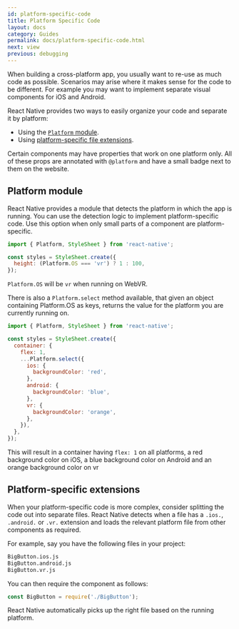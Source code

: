 ```yaml
---
id: platform-specific-code
title: Platform Specific Code
layout: docs
category: Guides
permalink: docs/platform-specific-code.html
next: view
previous: debugging
---
```


When building a cross-platform app, you usually want to re-use as much code as possible. Scenarios may arise where it makes sense for the code to be different. For example you may want to implement separate visual components for iOS and Android.

React Native provides two ways to easily organize your code and separate it by platform:

* Using the [`Platform` module](docs/platform-specific-code.html#platform-module).
* Using [platform-specific file extensions](docs/platform-specific-code.html#platform-specific-extensions).

Certain components may have properties that work on one platform only. All of these props are annotated with `@platform` and have a small badge next to them on the website.


## Platform module

React Native provides a module that detects the platform in which the app is running. You can use the detection logic to implement platform-specific code. Use this option when only small parts of a component are platform-specific.

```javascript
import { Platform, StyleSheet } from 'react-native';

const styles = StyleSheet.create({
  height: (Platform.OS === 'vr') ? 1 : 100,
});
```

`Platform.OS` will be `vr` when running on WebVR.

There is also a `Platform.select` method available, that given an object containing Platform.OS as keys, returns the value for the platform you are currently running on.

```javascript
import { Platform, StyleSheet } from 'react-native';

const styles = StyleSheet.create({
  container: {
    flex: 1,
    ...Platform.select({
      ios: {
        backgroundColor: 'red',
      },
      android: {
        backgroundColor: 'blue',
      },
      vr: {
        backgroundColor: 'orange',
      },
    }),
  },
});
```

This will result in a container having `flex: 1` on all platforms, a red background color on iOS, a blue background color on Android and an orange background color on vr

## Platform-specific extensions

When your platform-specific code is more complex, consider splitting the code out into separate files. React Native detects when a file has a `.ios.`, `.android.` or `.vr.` extension and loads the relevant platform file from other components as required.

For example, say you have the following files in your project:

```sh
BigButton.ios.js
BigButton.android.js
BigButton.vr.js
```

You can then require the component as follows:

```javascript
const BigButton = require('./BigButton');
```

React Native automatically picks up the right file based on the running platform.
